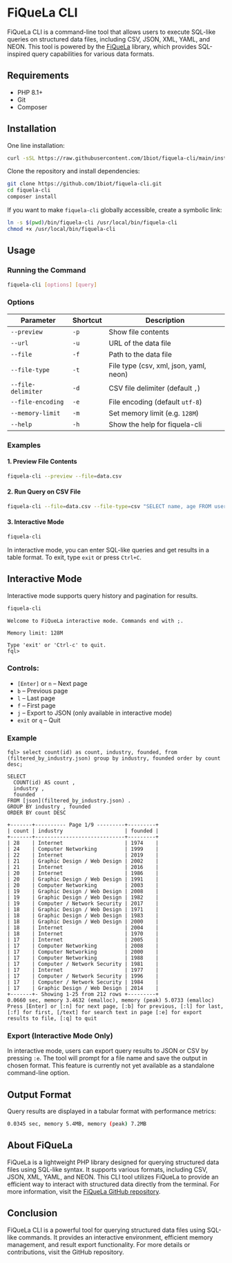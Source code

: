 # FiQueLa CLI

FiQueLa CLI is a command-line tool that allows users to execute SQL-like queries on structured data files, including
CSV, JSON, XML, YAML, and NEON.
This tool is powered by the [FiQueLa](https://github.com/1biot/FiQueLa/blob/main/docs/file-query-language.md) library,
which provides SQL-inspired query capabilities for various data formats.

## Requirements

- PHP 8.1+
- Git
- Composer

## Installation

One line installation:

```bash
curl -sSL https://raw.githubusercontent.com/1biot/fiquela-cli/main/install.sh | bash
```

Clone the repository and install dependencies:

```bash
git clone https://github.com/1biot/fiquela-cli.git
cd fiquela-cli
composer install
```

If you want to make `fiquela-cli` globally accessible, create a symbolic link:

```bash
ln -s $(pwd)/bin/fiquela-cli /usr/local/bin/fiquela-cli
chmod +x /usr/local/bin/fiquela-cli
```

## Usage

### Running the Command

```bash
fiquela-cli [options] [query]
```

### Options

| Parameter          | Shortcut | Description                            |
|--------------------|----------|----------------------------------------|
| `--preview`        | `-p`     | Show file contents                     |
| `--url`            | `-u`     | URL of the data file                   |
| `--file`           | `-f`     | Path to the data file                  |
| `--file-type`      | `-t`     | File type (csv, xml, json, yaml, neon) |
| `--file-delimiter` | `-d`     | CSV file delimiter (default `,`)       |
| `--file-encoding`  | `-e`     | File encoding (default `utf-8`)        |
| `--memory-limit`   | `-m`     | Set memory limit (e.g. `128M`)         |
| `--help`           | `-h`     | Show the help for fiquela-cli          |

### Examples

#### 1. Preview File Contents

```bash
fiquela-cli --preview --file=data.csv
```

#### 2. Run Query on CSV File

```bash
fiquela-cli --file=data.csv --file-type=csv "SELECT name, age FROM users WHERE age > 30 ORDER BY age DESC;"
```

#### 3. Interactive Mode

```bash
fiquela-cli
```

In interactive mode, you can enter SQL-like queries and get results in a table format. To exit, type `exit` or press `Ctrl+C`.

## Interactive Mode

Interactive mode supports query history and pagination for results.

```bash
fiquela-cli
```

```text
Welcome to FiQueLa interactive mode. Commands end with ;.

Memory limit: 128M

Type 'exit' or 'Ctrl-c' to quit.
fql>
```

### Controls:

- `[Enter]` or `n` – Next page
- `b` – Previous page
- `l` – Last page
- `f` – First page
- `j` – Export to JSON (only available in interactive mode)
- `exit` or `q` – Quit

### Example

```text
fql> select count(id) as count, industry, founded, from (filtered_by_industry.json) group by industry, founded order by count desc;

SELECT
  COUNT(id) AS count ,
  industry ,
  founded
FROM [json](filtered_by_industry.json) .
GROUP BY industry , founded
ORDER BY count DESC

+-------+---------- Page 1/9 ---------+---------+
| count | industry                    | founded |
+-------+-----------------------------+---------+
| 28    | Internet                    | 1974    |
| 24    | Computer Networking         | 1999    |
| 22    | Internet                    | 2019    |
| 21    | Graphic Design / Web Design | 2002    |
| 21    | Internet                    | 2016    |
| 20    | Internet                    | 1986    |
| 20    | Graphic Design / Web Design | 1991    |
| 20    | Computer Networking         | 2003    |
| 19    | Graphic Design / Web Design | 2008    |
| 19    | Graphic Design / Web Design | 1982    |
| 19    | Computer / Network Security | 2017    |
| 18    | Graphic Design / Web Design | 1971    |
| 18    | Graphic Design / Web Design | 1983    |
| 18    | Graphic Design / Web Design | 2000    |
| 18    | Internet                    | 2004    |
| 18    | Internet                    | 1970    |
| 17    | Internet                    | 2005    |
| 17    | Computer Networking         | 2008    |
| 17    | Computer Networking         | 2000    |
| 17    | Computer Networking         | 1988    |
| 17    | Computer / Network Security | 1981    |
| 17    | Internet                    | 1977    |
| 17    | Computer / Network Security | 1996    |
| 17    | Computer / Network Security | 1984    |
| 17    | Graphic Design / Web Design | 2014    |
+-------+- Showing 1-25 from 212 rows +---------+
0.0660 sec, memory 3.4632 (emalloc), memory (peak) 5.0733 (emalloc)
Press [Enter] or [:n] for next page, [:b] for previous, [:l] for last, [:f] for first, [/text] for search text in page [:e] for export results to file, [:q] to quit
```

### Export (Interactive Mode Only)

In interactive mode, users can export query results to JSON or CSV by pressing `:e`. The tool will prompt for
a file name and save the output in chosen format.
This feature is currently not yet available as a standalone command-line option.

## Output Format

Query results are displayed in a tabular format with performance metrics:

```bash
0.0345 sec, memory 5.4MB, memory (peak) 7.2MB
```

## About FiQueLa

FiQueLa is a lightweight PHP library designed for querying structured data files using SQL-like syntax.
It supports various formats, including CSV, JSON, XML, YAML, and NEON. This CLI tool utilizes FiQueLa to provide
an efficient way to interact with structured data directly from the terminal.
For more information, visit the [FiQueLa GitHub repository](https://github.com/1biot/fiquela).

## Conclusion

FiQueLa CLI is a powerful tool for querying structured data files using SQL-like commands.
It provides an interactive environment, efficient memory management, and result export functionality.
For more details or contributions, visit the GitHub repository.
